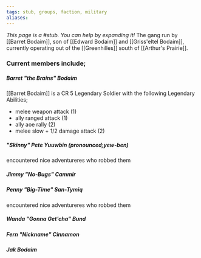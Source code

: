 ```yaml
---
tags: stub, groups, faction, military
aliases:
---
```


*This page is a #stub. You can help by expanding it!*
The gang run by [[Barret Bodaim]], son of [[Edward Bodaim]] and [[Griss'eltel Bodaim]], currently operating out of the [[Greenhilles]] south of [[Arthur's Prairie]].

### Current members include;
##### Barret "the Brains" Bodaim
[[Barret Bodaim]] is a CR 5 Legendary Soldier with the following Legendary Abilities;
- melee weapon attack (1)
- ally ranged attack (1)
- ally aoe rally (2)
- melee slow + 1/2 damage attack (2)
##### "Skinny" Pete Yuuwbin (pronounced;yew-ben)
encountered nice adventureres who robbed them
##### Jimmy "No-Bugs" Cammir
##### Penny "Big-Time" San-Tymiq
encountered nice adventureres who robbed them
##### Wanda "Gonna Get'cha" Bund
##### Fern "Nickname" Cinnamon
##### Jak Bodaim